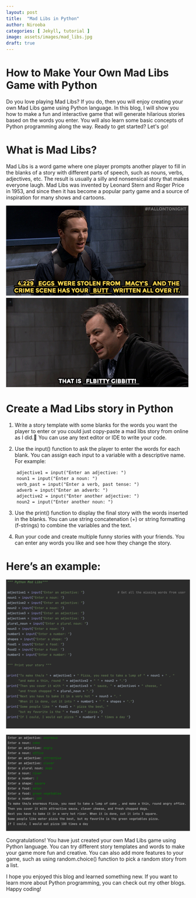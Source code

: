```yaml
---
layout: post
title:  "Mad Libs in Python"
author: Nirooba
categories: [ Jekyll, tutorial ]
image: assets/images/mad_libs.jpg
draft: true
---
```

# How to Make Your Own Mad Libs Game with Python

Do you love playing Mad Libs? If you do, then you will enjoy creating your own Mad Libs game using Python language. In this blog, I will show you how to make a fun and interactive game that will generate hilarious stories based on the words you enter. You will also learn some basic concepts of Python programming along the way. Ready to get started? Let's go!

# What is Mad Libs?

Mad Libs is a word game where one player prompts another player to fill in the blanks of a story with different parts of speech, such as nouns, verbs, adjectives, etc. The result is usually a silly and nonsensical story that makes everyone laugh. Mad Libs was invented by Leonard Stern and Roger Price in 1953, and since then it has become a popular party game and a source of inspiration for many shows and cartoons.

![madlibs](/assets/images/madlibs-gif.gif) 

# Create a Mad Libs story in Python

1. Write a story template with some blanks for the words you want the player to enter or you could just copy-paste a mad libs story from online as I did.🤪 You can use any text editor or IDE to write your code.

2. Use the input() function to ask the player to enter the words for each blank. You can assign each input to a variable with a descriptive name. For example:

```
    adjective1 = input("Enter an adjective: ")
    noun1 = input("Enter a noun: ")
    verb_past = input("Enter a verb, past tense: ")
    adverb = input("Enter an adverb: ")
    adjective2 = input("Enter another adjective: ")
    noun2 = input("Enter another noun: ")
```

3. Use the print() function to display the final story with the words inserted in the blanks. You can use string concatenation (+) or string formatting (f-strings) to combine the variables and the text. 

4. Run your code and create multiple funny stories with your friends. You can enter any words you like and see how they change the story. 

# Here’s an example:

![madlibs1](/assets/images/madlibs-eg1(a).png) 

![madlibs2](/assets/images/madlibs-eg1(b).png) 

Congratulations! You have just created your own Mad Libs game using Python language. You can try different story templates and words to make your game more fun and creative. You can also add more features to your game, such as using random.choice() function to pick a random story from a list. 

I hope you enjoyed this blog and learned something new. If you want to learn more about Python programming, you can check out my other blogs. Happy coding!





